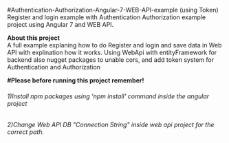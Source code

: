 #Authentication-Authorization-Angular-7-WEB-API-example (using Token)
Register and login example with Authentication Authorization example project using Angular 7 and WEB API.

<strong>About this project</strong><br>
A full example explaning how to do Register and login and save data in Web API with explination how it works.
Using WebApi with entityFramework for backend also nugget packages to unable cors, and add token system for Authentication and Authorization 


<strong>#Please before running this project remember! </strong>
<h6>1)Install npm packages using 'npm install' command inside the angular project</h6>                
<h6>2)Change Web API DB "Connection String" inside web api project for the correct path. </h6> 
